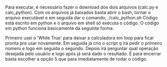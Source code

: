 Para executar, é necessário fazer o download dos dois arquivos (calc.py e calc_python). Com os arquivos já baixados basta abrir o bash, tornar o arquivo executável e em seguida dar o comando; ./calc_python.sh
Código está escrito em python e o arquivo em shell só executa o código.
O código em python funciona basicamente da seguinte forma:

Primeiro usei o 'While True' para deixar a calculadora em loop para ficar pronta pra usar novamente.
Em seguida já crio o script q irá pedir o primeiro número e logo em seguida o segundo. Depois irá perguntar qual operação desejada pelo usuário e logo após já será dado o resultado.
E para encerrar basta escolher a opção 5 que para imediatamente de rodar o código.
